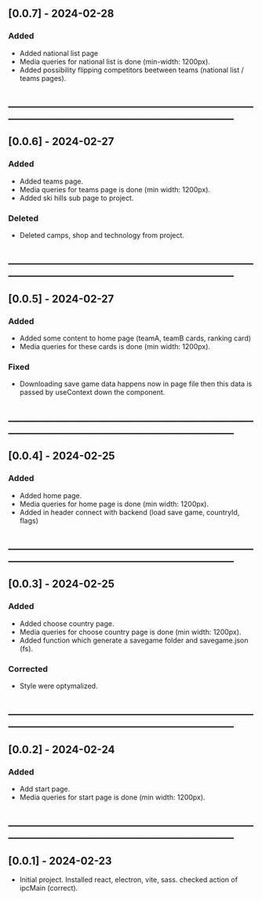## [0.0.7] - 2024-02-28

### Added
 - Added national list page
 - Media queries for national list is done (min-width: 1200px).
 - Added possibility flipping competitors beetween teams (national list / teams pages).

## ________________________________________________________________________________________________
## [0.0.6] - 2024-02-27

### Added
 - Added teams page.
 - Media queries for teams page is done (min width: 1200px).
 - Added ski hills sub page to project.

### Deleted
 - Deleted camps, shop and technology from project.

## ________________________________________________________________________________________________
## [0.0.5] - 2024-02-27

### Added
 - Added some content to home page (teamA, teamB cards, ranking card)
 - Media queries for these cards is done (min width: 1200px).

### Fixed
 - Downloading save game data happens now in page file then this data is passed by useContext down the component.

## ________________________________________________________________________________________________
## [0.0.4] - 2024-02-25

### Added
 - Added home page.  
 - Media queries for home page is done (min width: 1200px).
 - Added in header connect with backend (load save game, countryId, flags)

## ________________________________________________________________________________________________
## [0.0.3] - 2024-02-25

### Added
 - Added choose country page.  
 - Media queries for choose country page is done (min width: 1200px).
 - Added function which generate a savegame folder and savegame.json (fs).

### Corrected
 - Style were optymalized.

## ________________________________________________________________________________________________
## [0.0.2] - 2024-02-24

### Added
 - Add start page.  
 - Media queries for start page is done (min width: 1200px).

## ________________________________________________________________________________________________
## [0.0.1] - 2024-02-23
 - Initial project. Installed react, electron, vite, sass. checked action of ipcMain (correct).
